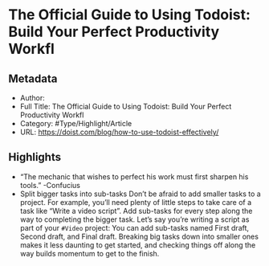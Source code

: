 # The Official Guide to Using Todoist: Build Your Perfect Productivity Workfl

## Metadata

* Author: 
* Full Title: The Official Guide to Using Todoist: Build Your Perfect Productivity Workfl
* Category: #Type/Highlight/Article
* URL: https://doist.com/blog/how-to-use-todoist-effectively/

## Highlights

* “The mechanic that wishes to perfect his work must first sharpen his tools.” -Confucius
* Split bigger tasks into sub-tasks
  Don’t be afraid to add smaller tasks to a project. For example, you’ll need plenty of little steps to take care of a task like “Write a video script”. Add sub-tasks for every step along the way to completing the bigger task.
  Let’s say you’re writing a script as part of your `#Video` project: You can add sub-tasks named First draft, Second draft, and Final draft. Breaking big tasks down into smaller ones makes it less daunting to get started, and checking things off along the way builds momentum to get to the finish.
